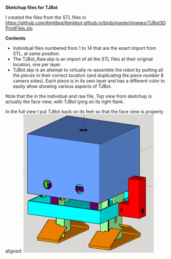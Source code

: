 **Sketchup files for TJBot**

I created the files from the STL files in https://github.com/ibmtjbot/ibmtjbot.github.io/blob/master/images/TJBot3DPrintFiles.zip

__Contents__

   * Individual files numbered from 1 to 14 that are the exact import from STL, at same position.
   * The TJBot_Raw.skp is an import of all the STL files at their original location, one per layer.
   * TJBot.skp is an attempt to virtually re-assemble the robot by putting all the pieces in their correct location (and duplicating the piece number 8 camera sides). Each piece is in its own layer and has a different color to easily allow showing various aspects of TJBot.

Note that the in the individual and raw file, Top view from sketchup is actually the face view, with TJBot lying on its right flank.

In the full view I put TJBot back on its feet so that the face view is properly aligned:
![TJBot Image](TJBot_Sketchup.png)
